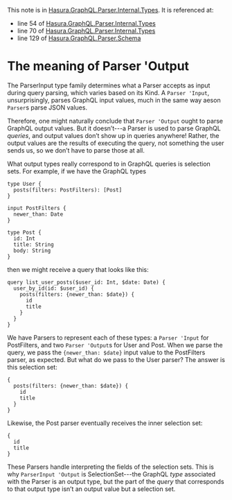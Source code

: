 This note is in [Hasura.GraphQL.Parser.Internal.Types](https://github.com/hasura/graphql-engine/blob/master/server/src-lib/Hasura/GraphQL/Parser/Internal/Types.hs#L79).
It is referenced at:
  - line 54 of [Hasura.GraphQL.Parser.Internal.Types](https://github.com/hasura/graphql-engine/blob/master/server/src-lib/Hasura/GraphQL/Parser/Internal/Types.hs#L54)
  - line 70 of [Hasura.GraphQL.Parser.Internal.Types](https://github.com/hasura/graphql-engine/blob/master/server/src-lib/Hasura/GraphQL/Parser/Internal/Types.hs#L70)
  - line 129 of [Hasura.GraphQL.Parser.Schema](https://github.com/hasura/graphql-engine/blob/master/server/src-lib/Hasura/GraphQL/Parser/Schema.hs#L129)

# The meaning of Parser 'Output

The ParserInput type family determines what a Parser accepts as input during
query parsing, which varies based on its Kind. A `Parser 'Input`,
unsurprisingly, parses GraphQL input values, much in the same way aeson
`Parser`s parse JSON values.

Therefore, one might naturally conclude that `Parser 'Output` ought to parse
GraphQL output values. But it doesn’t---a Parser is used to parse GraphQL
*queries*, and output values don’t show up in queries anywhere! Rather, the
output values are the results of executing the query, not something the user
sends us, so we don’t have to parse those at all.

What output types really correspond to in GraphQL queries is selection sets. For
example, if we have the GraphQL types

    type User {
      posts(filters: PostFilters): [Post]
    }

    input PostFilters {
      newer_than: Date
    }

    type Post {
      id: Int
      title: String
      body: String
    }

then we might receive a query that looks like this:

    query list_user_posts($user_id: Int, $date: Date) {
      user_by_id(id: $user_id) {
        posts(filters: {newer_than: $date}) {
          id
          title
        }
      }
    }

We have Parsers to represent each of these types: a `Parser 'Input` for
PostFilters, and two `Parser 'Output`s for User and Post. When we parse the
query, we pass the `{newer_than: $date}` input value to the PostFilters parser,
as expected. But what do we pass to the User parser? The answer is this
selection set:

    {
      posts(filters: {newer_than: $date}) {
        id
        title
      }
    }

Likewise, the Post parser eventually receives the inner selection set:

    {
      id
      title
    }

These Parsers handle interpreting the fields of the selection sets. This is why
`ParserInput 'Output` is SelectionSet---the GraphQL *type* associated with the
Parser is an output type, but the part of the *query* that corresponds to that
output type isn’t an output value but a selection set.
